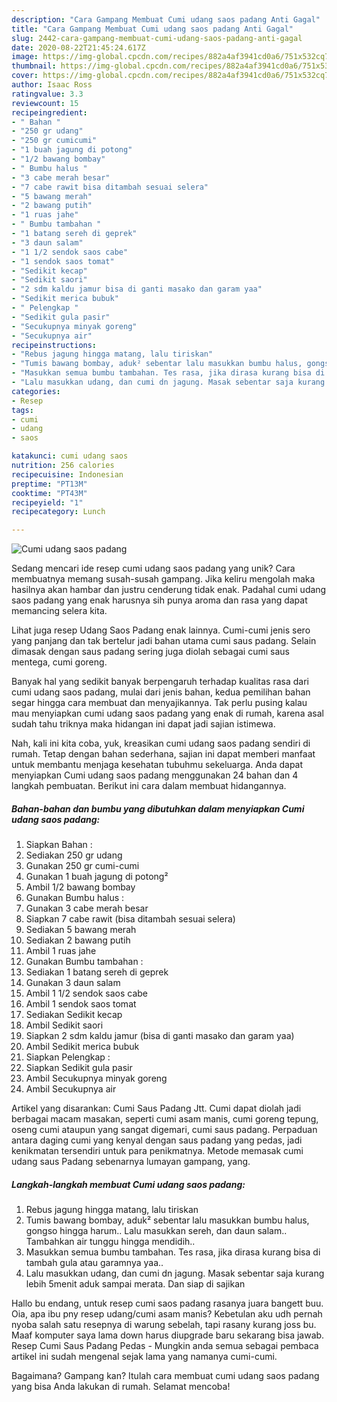 ```yaml
---
description: "Cara Gampang Membuat Cumi udang saos padang Anti Gagal"
title: "Cara Gampang Membuat Cumi udang saos padang Anti Gagal"
slug: 2442-cara-gampang-membuat-cumi-udang-saos-padang-anti-gagal
date: 2020-08-22T21:45:24.617Z
image: https://img-global.cpcdn.com/recipes/882a4af3941cd0a6/751x532cq70/cumi-udang-saos-padang-foto-resep-utama.jpg
thumbnail: https://img-global.cpcdn.com/recipes/882a4af3941cd0a6/751x532cq70/cumi-udang-saos-padang-foto-resep-utama.jpg
cover: https://img-global.cpcdn.com/recipes/882a4af3941cd0a6/751x532cq70/cumi-udang-saos-padang-foto-resep-utama.jpg
author: Isaac Ross
ratingvalue: 3.3
reviewcount: 15
recipeingredient:
- " Bahan "
- "250 gr udang"
- "250 gr cumicumi"
- "1 buah jagung di potong"
- "1/2 bawang bombay"
- " Bumbu halus "
- "3 cabe merah besar"
- "7 cabe rawit bisa ditambah sesuai selera"
- "5 bawang merah"
- "2 bawang putih"
- "1 ruas jahe"
- " Bumbu tambahan "
- "1 batang sereh di geprek"
- "3 daun salam"
- "1 1/2 sendok saos cabe"
- "1 sendok saos tomat"
- "Sedikit kecap"
- "Sedikit saori"
- "2 sdm kaldu jamur bisa di ganti masako dan garam yaa"
- "Sedikit merica bubuk"
- " Pelengkap "
- "Sedikit gula pasir"
- "Secukupnya minyak goreng"
- "Secukupnya air"
recipeinstructions:
- "Rebus jagung hingga matang, lalu tiriskan"
- "Tumis bawang bombay, aduk² sebentar lalu masukkan bumbu halus, gongso hingga harum.. Lalu masukkan sereh, dan daun salam.. Tambahkan air tunggu hingga mendidih.."
- "Masukkan semua bumbu tambahan. Tes rasa, jika dirasa kurang bisa di tambah gula atau garamnya yaa.."
- "Lalu masukkan udang, dan cumi dn jagung. Masak sebentar saja kurang lebih 5menit aduk sampai merata. Dan siap di sajikan"
categories:
- Resep
tags:
- cumi
- udang
- saos

katakunci: cumi udang saos 
nutrition: 256 calories
recipecuisine: Indonesian
preptime: "PT13M"
cooktime: "PT43M"
recipeyield: "1"
recipecategory: Lunch

---
```



![Cumi udang saos padang](https://img-global.cpcdn.com/recipes/882a4af3941cd0a6/751x532cq70/cumi-udang-saos-padang-foto-resep-utama.jpg)

Sedang mencari ide resep cumi udang saos padang yang unik? Cara membuatnya memang susah-susah gampang. Jika keliru mengolah maka hasilnya akan hambar dan justru cenderung tidak enak. Padahal cumi udang saos padang yang enak harusnya sih punya aroma dan rasa yang dapat memancing selera kita.

Lihat juga resep Udang Saos Padang enak lainnya. Cumi-cumi jenis sero yang panjang dan tak bertelur jadi bahan utama cumi saus padang. Selain dimasak dengan saus padang sering juga diolah sebagai cumi saus mentega, cumi goreng.

Banyak hal yang sedikit banyak berpengaruh terhadap kualitas rasa dari cumi udang saos padang, mulai dari jenis bahan, kedua pemilihan bahan segar hingga cara membuat dan menyajikannya. Tak perlu pusing kalau mau menyiapkan cumi udang saos padang yang enak di rumah, karena asal sudah tahu triknya maka hidangan ini dapat jadi sajian istimewa.


Nah, kali ini kita coba, yuk, kreasikan cumi udang saos padang sendiri di rumah. Tetap dengan bahan sederhana, sajian ini dapat memberi manfaat untuk membantu menjaga kesehatan tubuhmu sekeluarga. Anda dapat menyiapkan Cumi udang saos padang menggunakan 24 bahan dan 4 langkah pembuatan. Berikut ini cara dalam membuat hidangannya.

<!--inarticleads1-->

##### Bahan-bahan dan bumbu yang dibutuhkan dalam menyiapkan Cumi udang saos padang:

1. Siapkan  Bahan :
1. Sediakan 250 gr udang
1. Gunakan 250 gr cumi-cumi
1. Gunakan 1 buah jagung di potong²
1. Ambil 1/2 bawang bombay
1. Gunakan  Bumbu halus :
1. Gunakan 3 cabe merah besar
1. Siapkan 7 cabe rawit (bisa ditambah sesuai selera)
1. Sediakan 5 bawang merah
1. Sediakan 2 bawang putih
1. Ambil 1 ruas jahe
1. Gunakan  Bumbu tambahan :
1. Sediakan 1 batang sereh di geprek
1. Gunakan 3 daun salam
1. Ambil 1 1/2 sendok saos cabe
1. Ambil 1 sendok saos tomat
1. Sediakan Sedikit kecap
1. Ambil Sedikit saori
1. Siapkan 2 sdm kaldu jamur (bisa di ganti masako dan garam yaa)
1. Ambil Sedikit merica bubuk
1. Siapkan  Pelengkap :
1. Siapkan Sedikit gula pasir
1. Ambil Secukupnya minyak goreng
1. Ambil Secukupnya air


Artikel yang disarankan: Cumi Saus Padang Jtt. Cumi dapat diolah jadi berbagai macam masakan, seperti cumi asam manis, cumi goreng tepung, oseng cumi ataupun yang sangat digemari, cumi saus padang. Perpaduan antara daging cumi yang kenyal dengan saus padang yang pedas, jadi kenikmatan tersendiri untuk para penikmatnya. Metode memasak cumi udang saus Padang sebenarnya lumayan gampang, yang. 

<!--inarticleads2-->

##### Langkah-langkah membuat Cumi udang saos padang:

1. Rebus jagung hingga matang, lalu tiriskan
1. Tumis bawang bombay, aduk² sebentar lalu masukkan bumbu halus, gongso hingga harum.. Lalu masukkan sereh, dan daun salam.. Tambahkan air tunggu hingga mendidih..
1. Masukkan semua bumbu tambahan. Tes rasa, jika dirasa kurang bisa di tambah gula atau garamnya yaa..
1. Lalu masukkan udang, dan cumi dn jagung. Masak sebentar saja kurang lebih 5menit aduk sampai merata. Dan siap di sajikan


Hallo bu endang, untuk resep cumi saos padang rasanya juara bangett buu. Oia, apa ibu pny resep udang/cumi asam manis? Kebetulan aku udh pernah nyoba salah satu resepnya di warung sebelah, tapi rasany kurang joss bu. Maaf komputer saya lama down harus diupgrade baru sekarang bisa jawab. Resep Cumi Saus Padang Pedas - Mungkin anda semua sebagai pembaca artikel ini sudah mengenal sejak lama yang namanya cumi-cumi. 

Bagaimana? Gampang kan? Itulah cara membuat cumi udang saos padang yang bisa Anda lakukan di rumah. Selamat mencoba!
